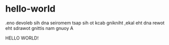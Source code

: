 # hello-world
.eno devoleb sih dna seiromem tsap sih ot kcab gnikniht ,ekal eht dna rewot eht sdrawot gnittis nam gnuoy A

HELLO WORLD!
